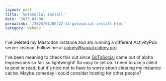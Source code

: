 ```yaml
---
layout: post
title: 'GoToSocial install'
date: '2025-01-06'
permalink: '/2025/01/06/22-14-gotosocial-install.html'
category: webdev
---
```


I've deleted my Mastodon instance and am running a different
ActivityPub server instead. Follow me at
[cidney@social.cidney.org](http://social.cidney.org/@cidney).

I've been meaning to check this out since
[GoToSocial](https://github.com/superseriousbusiness/gotosocial) came
out of alpha Impressions so far: so lightweight! So easy to set up. I
need to use a client to post or read, but it's nice not to have to
worry about clearing my instance cache. Maybe someday I could consider
hosting for other people?
